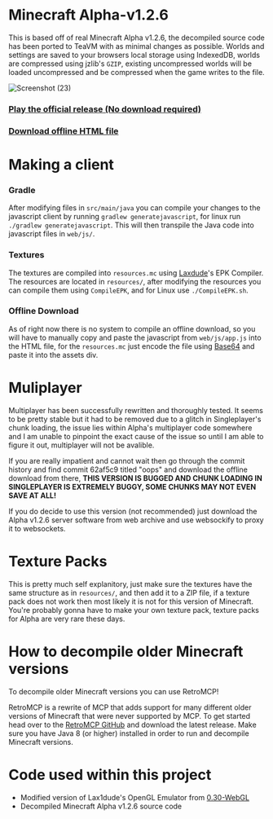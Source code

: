 # Minecraft Alpha-v1.2.6

This is based off of real Minecraft Alpha v1.2.6, the decompiled source code has been ported to TeaVM with as minimal changes as possible. Worlds and settings are saved to your browsers local storage using IndexedDB, worlds are compressed using jzlib's `GZIP`, existing uncompressed worlds will be loaded uncompressed and be compressed when the game writes to the file.

![Screenshot (23)](https://github.com/PeytonPlayz595/Alpha-v1.2.6/assets/106421860/84c133e9-935e-4edf-8ced-66b752bc5800)

### [Play the official release (No download required)](https://peytonplayz595.github.io/Alpha-v1.2.6/web/)

### [Download offline HTML file](https://github.com/PeytonPlayz595/Alpha-v1.2.6/blob/main/offline_download/Alpha_Offline_Download.html)

# Making a client

### Gradle
After modifying files in `src/main/java` you can compile your changes to the javascript client by running `gradlew generatejavascript`, for linux run `./gradlew generatejavascript`. This will then transpile the Java code into javascript files in `web/js/`.

### Textures
The textures are compiled into `resources.mc` using [Laxdude](https://github.com/lax1dude)'s EPK Compiler. The resources are located in `resources/`, after modifying the resources you can compile them using `CompileEPK`, and for Linux use `./CompileEPK.sh`.

### Offline Download
As of right now there is no system to compile an offline download, so you will have to manually copy and paste the javascript from `web/js/app.js` into the HTML file, for the `resources.mc` just encode the file using [Base64](https://www.base64encode.org/) and paste it into the assets div.

# Muliplayer
Multiplayer has been successfully rewritten and thoroughly tested. It seems to be pretty stable but it had to be removed due to a glitch in Singleplayer's chunk loading, the issue lies within Alpha's multiplayer code somewhere and I am unable to pinpoint the exact cause of the issue so until I am able to figure it out, multiplayer will not be avalible.

If you are really impatient and cannot wait then go through the commit history and find commit 62af5c9 titled "oops" and download the offline download from there, **THIS VERSION IS BUGGED AND CHUNK LOADING IN SINGLEPLAYER IS EXTREMELY BUGGY, SOME CHUNKS MAY NOT EVEN SAVE AT ALL!**

If you do decide to use this version (not recommended) just download the Alpha v1.2.6 server software from web archive and use websockify to proxy it to websockets.

# Texture Packs
This is pretty much self explanitory, just make sure the textures have the same structure as in `resources/`, and then add it to a ZIP file, if a texture pack does not work then most likely it is not for this version of Minecraft. You're probably gonna have to make your own texture pack, texture packs for Alpha are very rare these days.

# How to decompile older Minecraft versions
To decompile older Minecraft versions you can use RetroMCP!

RetroMCP is a rewrite of MCP that adds support for many different older versions of Minecraft that were never supported by MCP. To get started head over to the [RetroMCP GitHub](https://github.com/MCPHackers/RetroMCP-Java/releases) and download the latest release. Make sure you have Java 8 (or higher) installed in order to run and decompile Minecraft versions.

# Code used within this project

- Modified version of Lax1dude's OpenGL Emulator from [0.30-WebGL](https://github.com/PeytonPlayz595/0.30-WebGL/)
- Decompiled Minecraft Alpha v1.2.6 source code
